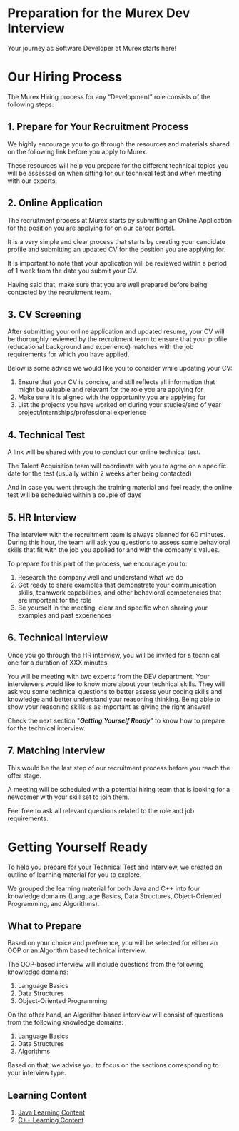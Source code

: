 # Preparation for the Murex Dev Interview 

Your journey as Software Developer at Murex starts here! 

# Our Hiring Process 

The Murex Hiring process for any “Development” role consists of the following steps:

## 1. Prepare for Your Recruitment Process

We highly encourage you to go through the resources and materials shared on the following link before you apply to Murex.

These resources will help you prepare for the different technical topics you will be assessed on when sitting for our technical test and when meeting with our experts.

## 2. Online Application

The recruitment process at Murex starts by submitting an Online Application for the position you are applying for on our career portal.

It is a very simple and clear process that starts by creating your candidate profile and submitting an updated CV for the position you are applying for.

It is important to note that your application will be reviewed within a period of 1 week from the date you submit your CV.

Having said that, make sure that you are well prepared before being contacted by the recruitment team.

## 3. CV Screening

After submitting your online application and updated resume, your CV will be thoroughly reviewed by the recruitment team to ensure that your profile (educational background and experience) matches with the job requirements for which you have applied.

Below is some advice we would like you to consider while updating your CV:

1. Ensure that your CV is concise, and still reflects all information that might be valuable and relevant for the role you are applying for
2. Make sure it is aligned with the opportunity you are applying for
3. List the projects you have worked on during your studies/end of year project/internships/professional experience

## 4. Technical Test

A link will be shared with you to conduct our online technical test.

The Talent Acquisition team will coordinate with you to agree on a specific date for the test (usually within 2 weeks after being contacted)

And in case you went through the training material and feel ready, the online test will be scheduled within a couple of days

## 5. HR Interview

The interview with the recruitment team is always planned for 60 minutes. During this hour, the team will ask you questions to assess some behavioral skills that fit with the job you applied for and with the company's values.

To prepare for this part of the process, we encourage you to:

1. Research the company well and understand what we do
2. Get ready to share examples that demonstrate your communication skills, teamwork capabilities, and other behavioral competencies that are important for the role
3. Be yourself in the meeting, clear and specific when sharing your examples and past experiences

## 6. Technical Interview

Once you go through the HR interview, you will be invited for a technical one for a duration of XXX minutes.

You will be meeting with two experts from the DEV department. Your interviewers would like to know more about your technical skills. They will ask you some technical questions to better assess your coding skills and knowledge and better understand your reasoning thinking. Being able to show your reasoning skills is as important as giving the right answer!

Check the next section "_**Getting Yourself Ready**_" to know how to prepare for the technical interview.

## 7. Matching Interview

This would be the last step of our recruitment process before you reach the offer stage.

A meeting will be scheduled with a potential hiring team that is looking for a newcomer with your skill set to join them.

Feel free to ask all relevant questions related to the role and job requirements.

# Getting Yourself Ready

To help you prepare for your Technical Test and Interview, we created an outline of learning material for you to explore.

We grouped the learning material for both Java and C++ into four knowledge domains (Language Basics, Data Structures, Object-Oriented Programming, and Algorithms).

## What to Prepare
Based on your choice and preference, you will be selected for either an OOP or an Algorithm based technical interview.

The OOP-based interview will include questions from the following knowledge domains: 
1. Language Basics
2. Data Structures
3. Object-Oriented Programming

On the other hand, an Algorithm based interview will consist of questions from the following knowledge domains: 
1. Language Basics
2. Data Structures
3. Algorithms

Based on that, we advise you to focus on the sections corresponding to your interview type.

## Learning Content

1. [Java Learning Content](./JAVA.md)
2. [C++ Learning Content](./CPP.md)


